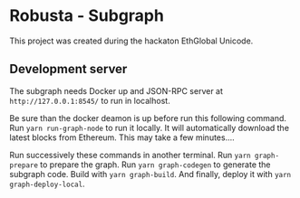 # Robusta - Subgraph

This project was created during the hackaton EthGlobal Unicode.

## Development server

The subgraph needs Docker up and JSON-RPC server at `http://127.0.0.1:8545/` to run in localhost.

Be sure than the docker deamon is up before run this following command.
Run `yarn run-graph-node` to run it locally.  It will automatically download the latest blocks from Ethereum. This may take a few minutes....

Run successively these commands in another terminal.
Run `yarn graph-prepare` to prepare the graph.
Run `yarn graph-codegen` to generate the subgraph code.
Build with `yarn graph-build`.
And finally, deploy it with `yarn graph-deploy-local`.